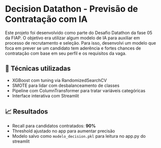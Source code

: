# Decision Datathon - Previsão de Contratação com IA

Este projeto foi desenvolvido como parte do Desafio Datathon da fase 05 da FIAP. O objetivo era utilizar algum modelo de IA para auxiliar em processo de recrutamento e seleção. 
Para isso, desenvolvi um modelo que foca em prever se um candidato tem aderência e fortes chances de contratação com base em seu perfil e os requisitos da vaga.

## 🧠 Técnicas utilizadas

- XGBoost com tuning via RandomizedSearchCV
- SMOTE para lidar com desbalanceamento de classes
- Pipeline com ColumnTransformer para tratar variáveis categóricas
- Interface interativa com Streamlit

## 📈 Resultados

- Recall para candidatos contratados: **90%**
- Threshold ajustado no app para aumentar precisão
- Modelo salvo como `modelo_decision.pkl` para leitura no app.py do streamlit
